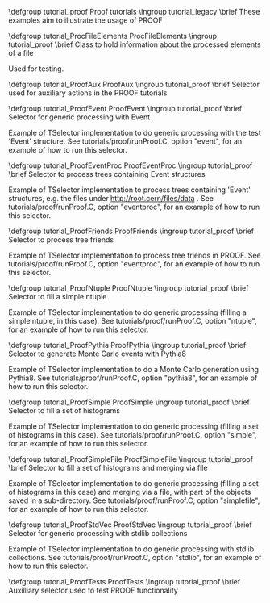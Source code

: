 \defgroup tutorial_proof Proof tutorials
\ingroup tutorial_legacy
\brief These examples aim to illustrate the usage of PROOF

\defgroup tutorial_ProcFileElements ProcFileElements
\ingroup tutorial_proof
\brief Class to hold information about the processed elements of a file

Used for testing.

\defgroup tutorial_ProofAux ProofAux
\ingroup tutorial_proof
\brief Selector used for auxiliary actions in the PROOF tutorials

\defgroup tutorial_ProofEvent ProofEvent
\ingroup tutorial_proof
\brief Selector for generic processing with Event

Example of TSelector implementation to do generic
processing with the test 'Event' structure.
See tutorials/proof/runProof.C, option "event", for an
example of how to run this selector.

\defgroup tutorial_ProofEventProc ProofEventProc
\ingroup tutorial_proof
\brief Selector to process trees containing Event structures

Example of TSelector implementation to process trees
containing 'Event' structures, e.g. the files under
http://root.cern/files/data .
See tutorials/proof/runProof.C, option "eventproc", for
an example of how to run this selector.

\defgroup tutorial_ProofFriends ProofFriends
\ingroup tutorial_proof
\brief Selector to process tree friends

Example of TSelector implementation to process tree friends in PROOF.
See tutorials/proof/runProof.C, option "eventproc", for
an example of how to run this selector.

\defgroup tutorial_ProofNtuple ProofNtuple
\ingroup tutorial_proof
\brief Selector to fill a simple ntuple

Example of TSelector implementation to do generic processing
(filling a simple ntuple, in this case).
See tutorials/proof/runProof.C, option "ntuple", for an
example of how to run this selector.

\defgroup tutorial_ProofPythia ProofPythia
\ingroup tutorial_proof
\brief Selector to generate Monte Carlo events with Pythia8

Example of TSelector implementation to do a Monte Carlo
generation using Pythia8.
See tutorials/proof/runProof.C, option "pythia8", for an
example of how to run this selector.

\defgroup tutorial_ProofSimple ProofSimple
\ingroup tutorial_proof
\brief Selector to fill a set of histograms

Example of TSelector implementation to do generic processing (filling a
set of histograms in this case).
See tutorials/proof/runProof.C, option "simple", for an
example of how to run this selector.

\defgroup tutorial_ProofSimpleFile ProofSimpleFile
\ingroup tutorial_proof
\brief Selector to fill a set of histograms and merging via file

Example of TSelector implementation to do generic processing
(filling a set of histograms in this case) and merging via
a file, with part of the objects saved in a sub-directory.
See tutorials/proof/runProof.C, option "simplefile", for an
example of how to run this selector.

\defgroup tutorial_ProofStdVec ProofStdVec
\ingroup tutorial_proof
\brief Selector for generic processing with stdlib collections

Example of TSelector implementation to do generic
processing with stdlib collections.
See tutorials/proof/runProof.C, option "stdlib", for an
example of how to run this selector.

\defgroup tutorial_ProofTests ProofTests
\ingroup tutorial_proof
\brief Auxilliary selector used to test PROOF functionality
